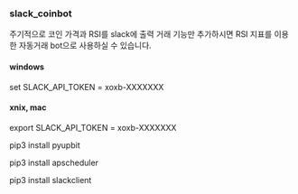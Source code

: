 ### slack_coinbot
주기적으로 코인 가격과 RSI를 slack에 출력
거래 기능만 추가하시면 RSI 지표를 이용한 자동거래 bot으로 사용하실 수 있습니다.

#### windows
set SLACK_API_TOKEN = xoxb-XXXXXXX

#### xnix, mac
export SLACK_API_TOKEN = xoxb-XXXXXXX

pip3 install pyupbit

pip3 install apscheduler

pip3 install slackclient
